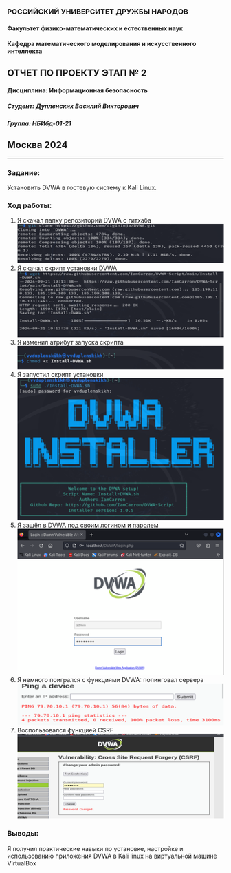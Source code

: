 ### РОССИЙСКИЙ УНИВЕРСИТЕТ ДРУЖБЫ НАРОДОВ
#### Факультет физико-математических и естественных наук  
#### Кафедра математического моделирования и искусственного интеллекта 
## ОТЧЕТ ПО ПРОЕКТУ ЭТАП № 2
#### Дисциплина: Информационная безопасность
##### Студент:  Дупленских Василий Викторович
##### Группа:   НБИбд-01-21
## Москва 2024
***

### Задание:
Установить DVWA в гостевую систему к Kali Linux.

### Ход работы:
1. Я скачал папку репозиторий DVWA с гитхаба ![alt text](pics/1.png)
2. Я скачал скрипт установки DVWA ![alt text](pics/2.png)
3. Я изменил атрибут запуска скрипта ![alt text](pics/3.png)
4. Я запустил скрипт установки ![alt text](pics/4.png)
5. Я зашёл в DVWA под своим логином и паролем ![alt text](pics/5.png)
6. Я немного поигрался с функциями DVWA: попинговал сервера ![alt text](pics/6.png)
7. Воспользовался функцией CSRF ![alt text](pics/7.png)


### Выводы:
Я получил практические навыки по установке, настройке и использованию приложения DVWA в Kali linux на виртуальной машине VirtualBox
